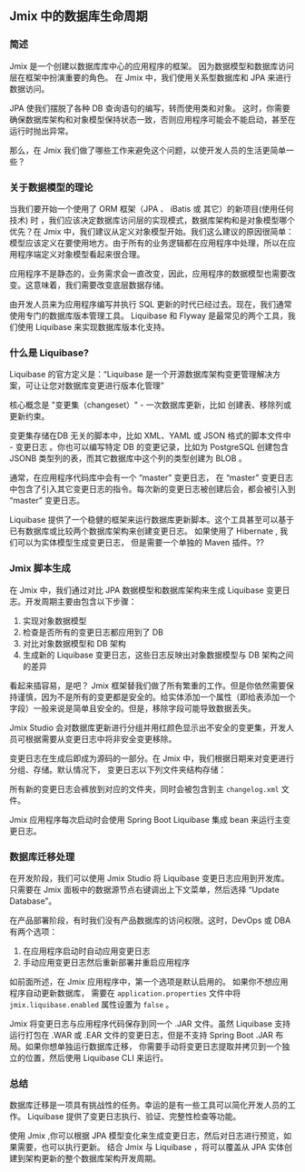 ## Jmix 中的数据库生命周期

### 简述

Jmix 是一个创建以数据库库中心的应用程序的框架。 因为数据模型和数据库访问层在框架中扮演重要的角色。 在 Jmix 中，我们使用关系型数据库和 JPA 来进行数据访问。

JPA 使我们摆脱了各种 DB 查询语句的编写，转而使用类和对象。 这时，你需要确保数据库架构和对象模型保持状态一致，否则应用程序可能会不能启动，甚至在运行时抛出异常。 

那么，在 Jmix 我们做了哪些工作来避免这个问题，以使开发人员的生活更简单一些？


### 关于数据模型的理论

当我们要开始一个使用了 ORM 框架（JPA 、 iBatis 或 其它）的新项目(使用任何技术) 时 ，我们应该决定数据库访问层的实现模式，数据库架构和是对象模型哪个优先？在 Jmix 中，我们建议从定义对象模型开始。我们这么建议的原因很简单：模型应该定义在要使用地方。由于所有的业务逻辑都在应用程序中处理，所以在应用程序端定义对象模型看起来很合理。

应用程序不是静态的，业务需求会一直改变，因此，应用程序的数据模型也需要改变。这意味着，我们需要改变底层数据存储。

由开发人员来为应用程序编写并执行 SQL 更新的时代已经过去。现在，我们通常使用专门的数据库版本管理工具。 Liquibase 和 Flyway 是最常见的两个工具，我们使用 Liquibase 来实现数据库版本化支持。

### 什么是 Liquibase?

Liquibase 的官方定义是：“Liquibase 是一个开源数据库架构变更管理解决方案，可让让您对数据库变更进行版本化管理”

核心概念是 "变更集（changeset）" - 一次数据库更新，比如 创建表、移除列或更新约束。

变更集存储在DB 无关的脚本中，比如 XML、YAML 或 JSON 格式的脚本文件中 - 变更日志 。你也可以编写特定 DB 的变更记录，比如为  PostgreSQL 创建包含 JSONB 类型列的表，而其它数据库中这个列的类型创建为 BLOB 。 

通常，在应用程序代码库中会有一个 “master” 变更日志， 在 “master” 变更日志中包含了引入其它变更日志的指令。每次新的变更日志被创建后会，都会被引入到  “master” 变更日志。


Liquibase 提供了一个稳健的框架来运行数据库更新脚本。这个工具甚至可以基于已有数据库或比较两个数据库架构来创建变更日志。 如果使用了 Hibernate , 我们可以为实体模型生成变更日志， 但是需要一个单独的 Maven 插件。??


### Jmix 脚本生成


在 Jmix 中，我们通过对比 JPA 数据模型和数据库架构来生成 Liquibase 变更日志。开发周期主要由包含以下步骤：

1. 实现对象数据模型
2. 检查是否所有的变更日志都应用到了 DB
3. 对比对象数据模型和 DB 架构
4. 生成新的  Liquibase 变更日志，这些日志反映出对象数据模型与 DB 架构之间的差异 


看起来插容易，是吧？ Jmix 框架替我们做了所有繁重的工作。但是你依然需要保持谨慎，因为不是所有的变更都是安全的。给实体添加一个属性（即给表添加一个字段）一般来说是简单且安全的。但是，移除字段可能导致数据丢失。


Jmix Studio 会对数据库更新进行分组并用红颜色显示出不安全的变更集，开发人员可根据需要从变更日志中将非安全变更移除。
 

变更日志在生成后即成为源码的一部分。在 Jmix 中，我们根据日期来对变更进行分组、存储。默认情况下， 变更日志以下列文件夹结构存储：
 
所有新的变更日志会裤放到对应的文件夹，同时会被包含到主 `changelog.xml` 文件。

Jmix 应用程序每次启动时会使用 Spring Boot Liquibase 集成 bean 来运行主变更日志。 

### 数据库迁移处理


在开发阶段，我们可以使用 Jmix Studio 将  Liquibase 变更日志应用到开发库。 只需要在 Jmix 面板中的数据源节点右键调出上下文菜单，然后选择 “Update Database”。  

在产品部署阶段，有时我们没有产品数据库的访问权限。这时，DevOps 或 DBA 有两个选项：

1. 在应用程序启动时自动应用变更日志
2. 手动应用变更日志然后重新部署并重启应用程序

如前面所述，在 Jmix 应用程序中，第一个选项是默认启用的。 如果你不想应用程序自动更新数据库， 需要在 `application.properties` 文件中将 `jmix.liquibase.enabled` 属性设置为 `false` 。 

Jmix 将变更日志与应用程序代码保存到同一个 .JAR 文件。虽然 Liquibase 支持运行打包在 .WAR 或 .EAR 文件的变更日志，但是不支持 Spring Boot .JAR  布局。如果你想单独运行数据库迁移， 你需要手动将变更日志提取并拷贝到一个独立的位置，然后使用 Liquibase CLI 来运行。 

### 总结

数据库迁移是一项具有挑战性的任务。幸运的是有一些工具可以简化开发人员的工作。 Liquibase 提供了变更日志执行、验证、完整性检查等功能。

使用 Jmix ,你可以根据 JPA 模型变化来生成变更日志，然后对日志进行预览，如果需要，也可以执行更新。 结合 Jmix 与 Liquibase ，将可以覆盖从 JPA 实体创建到架构更新的整个数据库架构开发周期。
